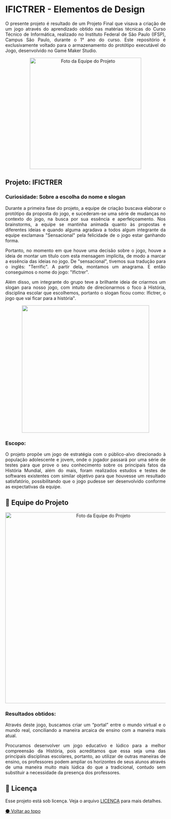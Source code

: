 # IFICTRER - Elementos de Design

<p align="justify">O presente projeto é resultado de um Projeto Final que visava a criação de um jogo através do aprendizado obtido nas matérias técnicas do Curso Técnico de Informática, realizado no Instituto Federal de São Paulo (IFSP), Campus São Paulo, durante o 1° ano do curso. Este repositório é exclusivamente voltado para o armazenamento do protótipo executável do Jogo, desenvolvido no Game Maker Studio.</p>

<p align="center">
<img width='350' src='https://raw.githubusercontent.com/Ifictrer/elementos-design/main/logotipo/ifictrer-logotipo.png' alt="Foto da Equipe do Projeto"></p>
</p>

## Projeto: IFICTRER

### Curiosidade: Sobre a escolha do nome e slogan

<p align="justify"> Durante a primeira fase do projeto, a equipe de criação buscava elaborar o protótipo da proposta do jogo, e sucederam-se uma série de mudanças no contexto do jogo, na busca por sua essência e aperfeiçoamento. Nos brainstorms, a equipe se mantinha animada quanto às propostas e diferentes ideias e quando alguma agradava a todos algum integrante da equipe exclamava "Sensacional" pela felicidade de o jogo estar ganhando forma.</p>

<p align="justify">Portanto, no momento em que houve uma decisão sobre o jogo, houve a ideia de montar um título com esta mensagem implícita, de modo a marcar a essência das ideias no jogo. De "sensacional", tivemos sua tradução para o inglês: "Terrific". A partir dela, montamos um anagrama. E então conseguimos o nome do jogo: "Ifictrer".</p>

<p align="justify">Além disso, um integrante do grupo teve a brilhante ideia de criarmos um slogan para nosso jogo, com intuito de direcionarmos o foco à História, disciplina escolar que escolhemos, portanto o slogan ficou como: Ifictrer, o jogo que vai ficar para a história‟.</p>

<p align="center">
<img width='400' src='https://raw.githubusercontent.com/Ifictrer/elementos-design/main/logotipo/nome_slogan.png'></p>

### Escopo:

<p align="justify"> O projeto propõe um jogo de estratégia com o público-alvo direcionado à população adolescente e jovem, onde o jogador passará por uma série de testes para que prove o seu conhecimento sobre os principais fatos da História Mundial, além do mais, foram realizados estudos e testes de softwares existentes com similar objetivo para que houvesse um resultado satisfatório, possibilitando que o jogo pudesse ser desenvolvido conforme as expectativas da equipe.</p>

## 🌈 Equipe do Projeto <br>

<p align="center">
<img width='600' src='https://raw.githubusercontent.com/Ifictrer/elementos-design/main/logotipo/equipe_projeto.png' alt="Foto da Equipe do Projeto"></p>

### Resultados obtidos:
<p align="justify">Através deste jogo, buscamos criar um “portal” entre o mundo virtual e o mundo real, conciliando a maneira arcaica de ensino com a maneira mais atual.</p>

<p align="justify"> Procuramos desenvolver um jogo educativo e lúdico para a melhor compreensão da História, pois acreditamos que essa seja uma das principais disciplinas escolares, portanto, ao utilizar de outras maneiras de ensino, os professores podem ampliar os horizontes de seus alunos através de uma maneira muito mais lúdica do que a tradicional, contudo sem substituir a necessidade da presença dos professores.</p>

## 📝 Licença

Esse projeto está sob licença. Veja o arquivo [LICENÇA](LICENSE.md) para mais detalhes.

[⚫ Voltar ao topo](#ifictrer---elementos-de-design)<br>
